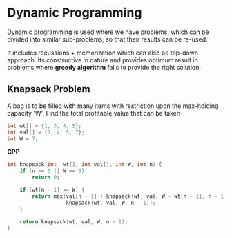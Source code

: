 # Dynamic Programming 

Dynamic programming is used where we have problems, which can be divided into similar sub-problems, so that their results can be re-used.

It includes recussions + memorization which can also be top-down approach. Its constructive in nature and provides optimum result in problems where **greedy algorithm** fails to provide the right solution.

## Knapsack Problem

A bag is to be filled with many items with restriction upon the max-holding capacity 'W'. Find the total profitable value that can be taken

```cpp
int wt[] = {1, 3, 4, 5};
int val[] = {1, 4, 5, 7};
int W = 7;
```

**CPP**
```cpp
int knapsack(int  wt[], int val[], int W, int n) {
	if (n == 0 || W == 0)
		return 0;

	if (wt[n - 1] <= W) {
		return max(val[n - 1] + knapsack(wt, val, W - wt[n - 1], n - 1),
		           knapsack(wt, val, W, n - 1));
	}

	return knapsack(wt, val, W, n - 1);
}
```

